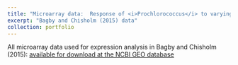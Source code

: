 ```yaml
---
title: "Microarray data:  Response of <i>Prochlorococcus</i> to varying CO<sub>2</sub>:O<sub>2</sub> ratios"
excerpt: "Bagby and Chisholm (2015) data"
collection: portfolio
---
```


All microarray data used for expression analysis in Bagby and Chisholm (2015):  [available for download at the NCBI GEO database](https://www.ncbi.nlm.nih.gov/geo/query/acc.cgi?acc=GSE65684)
